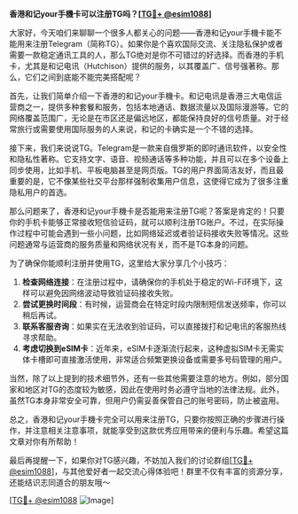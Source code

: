 **香港和记your手機卡可以注册TG吗？[[TG💪+ @esim1088](https://t.me/s/esim1088)]**

大家好，今天咱们来聊聊一个很多人都关心的问题——香港和记your手機卡能不能用来注册Telegram（简称TG）。如果你是个喜欢国际交流、关注隐私保护或者需要一款稳定通讯工具的人，那么TG绝对是你不可错过的好选择。而香港的手机卡，尤其是和记电讯（Hutchison）提供的服务，以其覆盖广、信号强著称。那么，它们之间到底能不能完美搭配呢？

首先，让我们简单介绍一下香港的和记your手機卡。和记电讯是香港三大电信运营商之一，提供多种套餐和服务，包括本地通话、数据流量以及国际漫游等。它的网络覆盖范围广，无论是在市区还是偏远地区，都能保持良好的信号质量。对于经常旅行或需要使用国际服务的人来说，和记的卡确实是一个不错的选择。

接下来，我们来说说TG。Telegram是一款来自俄罗斯的即时通讯软件，以安全性和隐私性著称。它支持文字、语音、视频通话等多种功能，并且可以在多个设备上同步使用，比如手机、平板电脑甚至是网页版。TG的用户界面简洁友好，而且最重要的是，它不像某些社交平台那样强制收集用户信息，这使得它成为了很多注重隐私用户的首选。

那么问题来了，香港和记your手機卡是否能用来注册TG呢？答案是肯定的！只要你的手机卡能够正常接收短信验证码，就可以顺利注册TG账户。不过，在实际操作过程中可能会遇到一些小问题，比如网络延迟或者验证码接收失败等情况。这些问题通常与运营商的服务质量和网络状况有关，而不是TG本身的问题。

为了确保你能顺利注册并使用TG，这里给大家分享几个小技巧：

1. **检查网络连接**：在注册过程中，请确保你的手机处于稳定的Wi-Fi环境下，这样可以避免因网络波动导致验证码接收失败。
2. **尝试更换时间段**：有时候，运营商会在特定时段内限制短信发送频率，你可以稍后再试。
3. **联系客服咨询**：如果实在无法收到验证码，可以直接拨打和记电讯的客服热线寻求帮助。
4. **考虑切换到eSIM卡**：近年来，eSIM卡逐渐流行起来，这种虚拟SIM卡无需实体卡槽即可直接激活使用，非常适合频繁更换设备或需要多号码管理的用户。

当然，除了以上提到的技术细节外，还有一些其他需要注意的地方。例如，部分国家和地区对TG的态度较为敏感，因此在使用时务必遵守当地的法律法规。此外，虽然TG本身非常安全可靠，但用户仍需妥善保管自己的账号密码，防止被盗用。

总之，香港和记your手機卡完全可以用来注册TG，只要你按照正确的步骤进行操作，并注意相关注意事项，就能享受到这款优秀应用带来的便利与乐趣。希望这篇文章对你有所帮助！

最后再提醒一下，如果你对TG感兴趣，不妨加入我们的讨论群组[[TG💪+ @esim1088](https://t.me/s/esim1088)]，与其他爱好者一起交流心得体验吧！群里不仅有丰富的资源分享，还能结识志同道合的朋友哦～

[[TG💪+ @esim1088](https://t.me/s/esim1088) ![Image](https://i.postimg.cc/4NQfJmqS/Snipaste-2025-05-13-00-14-12.png)]
